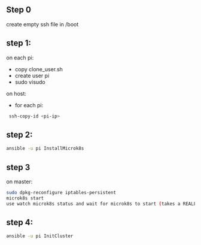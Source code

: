 
Step 0
---
create empty ssh file in /boot



step 1:
---
on each pi:
- copy clone_user.sh
- create user pi
- sudo visudo

 on host:
- for each pi:
```sh 
 ssh-copy-id <pi-ip>
```
  

step 2:
---
```sh 
ansible -u pi InstallMicrok8s
```
  

step 3
---
on master:
```sh 
sudo dpkg-reconfigure iptables-persistent
microk8s start
use watch microk8s status and wait for microk8s to start (takes a REALLY long time)
```
  

step 4:
---
```sh 
ansible -u pi InitCluster
```